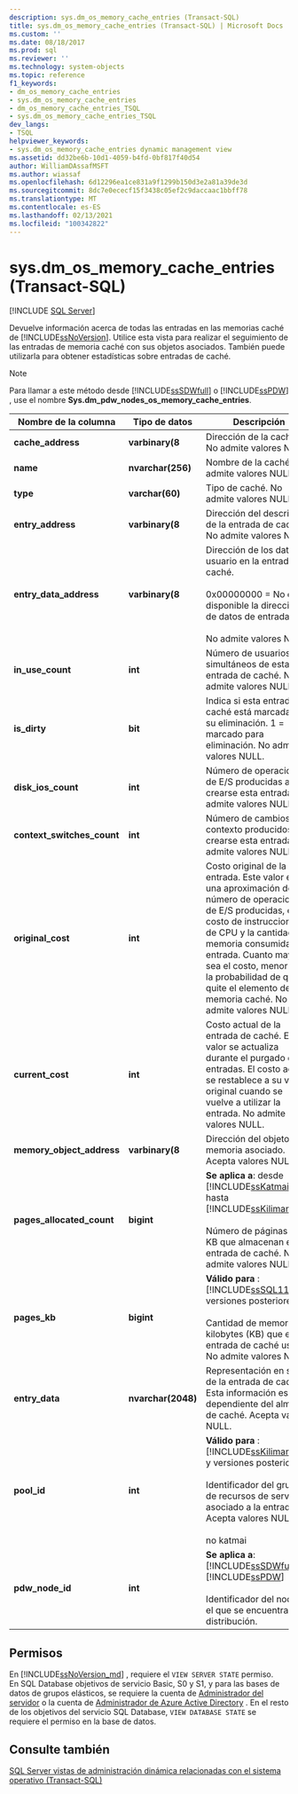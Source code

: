 ```yaml
---
description: sys.dm_os_memory_cache_entries (Transact-SQL)
title: sys.dm_os_memory_cache_entries (Transact-SQL) | Microsoft Docs
ms.custom: ''
ms.date: 08/18/2017
ms.prod: sql
ms.reviewer: ''
ms.technology: system-objects
ms.topic: reference
f1_keywords:
- dm_os_memory_cache_entries
- sys.dm_os_memory_cache_entries
- dm_os_memory_cache_entries_TSQL
- sys.dm_os_memory_cache_entries_TSQL
dev_langs:
- TSQL
helpviewer_keywords:
- sys.dm_os_memory_cache_entries dynamic management view
ms.assetid: dd32be6b-10d1-4059-b4fd-0bf817f40d54
author: WilliamDAssafMSFT
ms.author: wiassaf
ms.openlocfilehash: 6d12296ea1ce831a9f1299b150d3e2a81a39de3d
ms.sourcegitcommit: 8dc7e0ececf15f3438c05ef2c9daccaac1bbff78
ms.translationtype: MT
ms.contentlocale: es-ES
ms.lasthandoff: 02/13/2021
ms.locfileid: "100342822"
---
```

# <a name="sysdm_os_memory_cache_entries-transact-sql"></a>sys.dm_os_memory_cache_entries (Transact-SQL)
[!INCLUDE [SQL Server](../../includes/applies-to-version/sqlserver.md)]

  Devuelve información acerca de todas las entradas en las memorias caché de [!INCLUDE[ssNoVersion](../../includes/ssnoversion-md.md)]. Utilice esta vista para realizar el seguimiento de las entradas de memoria caché con sus objetos asociados. También puede utilizarla para obtener estadísticas sobre entradas de caché.  
  
> [!NOTE]  
>  Para llamar a este método desde [!INCLUDE[ssSDWfull](../../includes/sssdwfull-md.md)] o [!INCLUDE[ssPDW](../../includes/sspdw-md.md)] , use el nombre **Sys.dm_pdw_nodes_os_memory_cache_entries**.  
  
|Nombre de la columna|Tipo de datos|Descripción|  
|-----------------|---------------|-----------------|  
|**cache_address**|**varbinary(8**|Dirección de la caché. No admite valores NULL.|  
|**name**|**nvarchar(256)**|Nombre de la caché. No admite valores NULL.|  
|**type**|**varchar(60)**|Tipo de caché. No admite valores NULL.|  
|**entry_address**|**varbinary(8**|Dirección del descriptor de la entrada de caché. No admite valores NULL.|  
|**entry_data_address**|**varbinary(8**|Dirección de los datos de usuario en la entrada de caché.<br /><br /> 0x00000000 = No está disponible la dirección de datos de entrada.<br /><br /> No admite valores NULL.|  
|**in_use_count**|**int**|Número de usuarios simultáneos de esta entrada de caché. No admite valores NULL.|  
|**is_dirty**|**bit**|Indica si esta entrada de caché está marcada para su eliminación. 1 = marcado para eliminación. No admite valores NULL.|  
|**disk_ios_count**|**int**|Número de operaciones de E/S producidas al crearse esta entrada. No admite valores NULL.|  
|**context_switches_count**|**int**|Número de cambios de contexto producidos al crearse esta entrada. No admite valores NULL.|  
|**original_cost**|**int**|Costo original de la entrada. Este valor es una aproximación del número de operaciones de E/S producidas, el costo de instrucciones de CPU y la cantidad de memoria consumida por entrada. Cuanto mayor sea el costo, menor será la probabilidad de que se quite el elemento de la memoria caché. No admite valores NULL.|  
|**current_cost**|**int**|Costo actual de la entrada de caché. Este valor se actualiza durante el purgado de entradas. El costo actual se restablece a su valor original cuando se vuelve a utilizar la entrada. No admite valores NULL.|  
|**memory_object_address**|**varbinary(8**|Dirección del objeto de memoria asociado. Acepta valores NULL.|  
|**pages_allocated_count**|**bigint**|**Se aplica a**: desde [!INCLUDE[ssKatmai](../../includes/sskatmai-md.md)] hasta [!INCLUDE[ssKilimanjaro](../../includes/sskilimanjaro-md.md)].<br /><br /> Número de páginas de 8 KB que almacenan esta entrada de caché. No admite valores NULL.|  
|**pages_kb**|**bigint**|**Válido para** : [!INCLUDE[ssSQL11](../../includes/sssql11-md.md)] y versiones posteriores.<br /><br /> Cantidad de memoria en kilobytes (KB) que esta entrada de caché usa.  No admite valores NULL.|  
|**entry_data**|**nvarchar(2048)**|Representación en serie de la entrada de caché. Esta información es dependiente del almacén de caché. Acepta valores NULL.|  
|**pool_id**|**int**|**Válido para** : [!INCLUDE[ssKilimanjaro](../../includes/sskilimanjaro-md.md)] y versiones posteriores.<br /><br /> Identificador del grupo de recursos de servidor asociado a la entrada. Acepta valores NULL.<br /><br /> no katmai|  
|**pdw_node_id**|**int**|**Se aplica a**: [!INCLUDE[ssSDWfull](../../includes/sssdwfull-md.md)] , [!INCLUDE[ssPDW](../../includes/sspdw-md.md)]<br /><br /> Identificador del nodo en el que se encuentra esta distribución.|  
  
## <a name="permissions"></a>Permisos 

En [!INCLUDE[ssNoVersion_md](../../includes/ssnoversion-md.md)] , requiere el `VIEW SERVER STATE` permiso.   
En SQL Database objetivos de servicio Basic, S0 y S1, y para las bases de datos de grupos elásticos, se requiere la cuenta de [Administrador del servidor](https://docs.microsoft.com/azure/azure-sql/database/logins-create-manage#existing-logins-and-user-accounts-after-creating-a-new-database) o la cuenta de [Administrador de Azure Active Directory](https://docs.microsoft.com/azure/azure-sql/database/authentication-aad-overview#administrator-structure) . En el resto de los objetivos del servicio SQL Database, `VIEW DATABASE STATE` se requiere el permiso en la base de datos.   

## <a name="see-also"></a>Consulte también  
 
  [SQL Server vistas de administración dinámica relacionadas con el sistema operativo &#40;Transact-SQL&#41;](../../relational-databases/system-dynamic-management-views/sql-server-operating-system-related-dynamic-management-views-transact-sql.md)  
  
  



